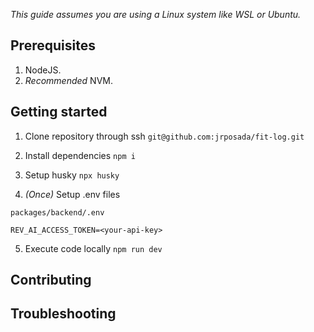 _This guide assumes you are using a Linux system like WSL or Ubuntu._

## Prerequisites

1. NodeJS.
2. _Recommended_ NVM.

## Getting started

1.  Clone repository through ssh `git@github.com:jrposada/fit-log.git`

2.  Install dependencies `npm i`

3.  Setup husky `npx husky`

4. _(Once)_ Setup .env files

`packages/backend/.env`
```
REV_AI_ACCESS_TOKEN=<your-api-key>
```

5.  Execute code locally `npm run dev`

## Contributing

## Troubleshooting

